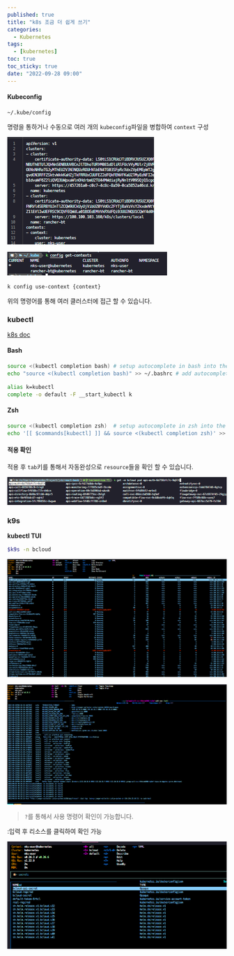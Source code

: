 ```yaml
---
published: true
title: "k8s 조금 더 쉽게 쓰기"
categories:
  - Kubernetes
tags:
  - [kubernetes]
toc: true
toc_sticky: true
date: "2022-09-28 09:00"
---
```


#### Kubeconfig

```bash
~/.kube/config
```

명령을 통하거나 수동으로 여러 개의 `kubeconfig`파일을 병합하여 `context` 구성

![image-20220928095517414](../../../assets/images/posts/2022-09-28-post-k8s-cozy/image-20220928095517414.png)

![image-20220928094501358](../../../assets/images/posts/2022-09-28-post-k8s-cozy/image-20220928094501358.png)

```bash
k config use-context {context}
```

위의 명령어를 통해 여러 클러스터에 접근 할 수 있습니다.

### kubectl

[k8s doc](https://kubernetes.io/docs/reference/kubectl/cheatsheet/)

#### Bash

```bash
source <(kubectl completion bash) # setup autocomplete in bash into the current shell, bash-completion package should be installed first.
echo "source <(kubectl completion bash)" >> ~/.bashrc # add autocomplete permanently to your bash shell.
```

```bash
alias k=kubectl
complete -o default -F __start_kubectl k
```

#### Zsh

```bash
source <(kubectl completion zsh)  # setup autocomplete in zsh into the current shell
echo '[[ $commands[kubectl] ]] && source <(kubectl completion zsh)' >> ~/.zshrc # add autocomplete permanently to your zsh shell
```

#### 적용 확인

적용 후 `tab`키를 통해서 자동완성으로 `resource`들을 확인 할 수 있습니다.

![image-20220928094031158](../../../assets/images/posts/2022-09-28-post-k8s-cozy/image-20220928094031158.png)

### k9s

**kubectl TUI**

```bash
$k9s -n bcloud
```

![image-20220928093205207](../../../assets/images/posts/2022-09-28-post-k8s-cozy/image-20220928093205207.png)

![image-20220928093705434](../../../assets/images/posts/2022-09-28-post-k8s-cozy/image-20220928093705434.png)

> `?`를 통해서 사용 명령어 확인이 가능합니다.

:입력 후 리소스를 클릭하여 확인 가능

![image-20220928100943784](../../../assets/images/posts/2022-09-28-post-k8s-cozy/image-20220928100943784.png)
